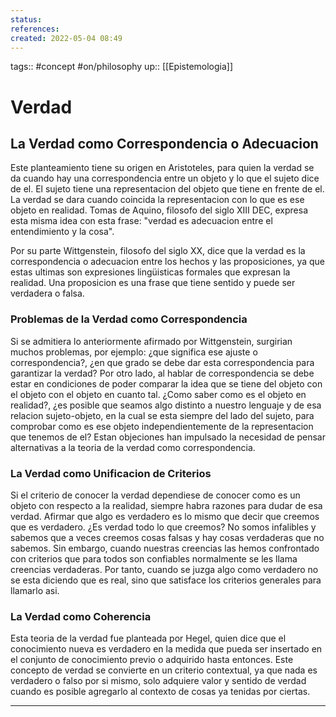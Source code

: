 ```yaml
---
status:
references:
created: 2022-05-04 08:49
---
```

tags:: #concept  #on/philosophy 
up:: [[Epistemologia]]
# Verdad
## La Verdad como Correspondencia o Adecuacion
Este planteamiento tiene su origen en Aristoteles, para quien la verdad se da cuando hay una correspondencia entre un objeto y lo que el sujeto dice de el. El sujeto tiene una representacion del objeto que tiene en frente de el. La verdad se dara cuando coincida la representacion con lo que es ese objeto en realidad. Tomas de Aquino, filosofo del siglo XIII DEC, expresa esta misma idea con esta frase: "verdad es adecuacion entre el entendimiento y la cosa".

Por su parte Wittgenstein, filosofo del siglo XX, dice que la verdad es la correspondencia o adecuacion entre los hechos y las proposiciones, ya que estas ultimas son expresiones lingüisticas formales que expresan la realidad. Una proposicion es una frase que tiene sentido y puede ser verdadera o falsa.

### Problemas de la Verdad como Correspondencia
Si se admitiera lo anteriormente afirmado por Wittgenstein, surgirian muchos problemas, por ejemplo: ¿que significa ese ajuste o correspondencia?, ¿en que grado se debe dar esta correspondencia para garantizar la verdad? Por otro lado, al hablar de correspondencia se debe estar en condiciones de poder comparar la idea que se tiene del objeto con el objeto con el objeto en cuanto tal. ¿Como saber como es el objeto en realidad?, ¿es posible que seamos algo distinto a nuestro lenguaje y de esa relacion sujeto-objeto, en la cual se esta siempre del lado del sujeto, para comprobar como es ese objeto independientemente de la representacion que tenemos de el? Estan objeciones han impulsado la necesidad de pensar alternativas a la teoria de la verdad como correspondencia.

### La Verdad como Unificacion de Criterios
Si el criterio de conocer la verdad dependiese de conocer como es un objeto con respecto a la realidad, siempre habra razones para dudar de esa verdad. Afirmar que algo es verdadero es lo mismo que decir que creemos que es verdadero. ¿Es verdad todo lo que creemos? No somos infalibles y sabemos que a veces creemos cosas falsas y hay cosas verdaderas que no sabemos. Sin embargo, cuando nuestras creencias las hemos confrontado con criterios que para todos son confiables normalmente se les llama creencias verdaderas. Por tanto, cuando se juzga algo como verdadero no se esta diciendo que es real, sino que satisface los criterios generales para llamarlo asi.

### La Verdad como Coherencia
Esta teoria de la verdad fue planteada por Hegel, quien dice que el conocimiento nueva es verdadero en la medida que pueda ser insertado en el conjunto de conocimiento previo o adquirido hasta entonces. Este concepto de verdad se convierte en un criterio contextual, ya que nada es verdadero o falso por si mismo, solo adquiere valor y sentido de verdad cuando es posible agregarlo al contexto de cosas ya tenidas por ciertas.
___
